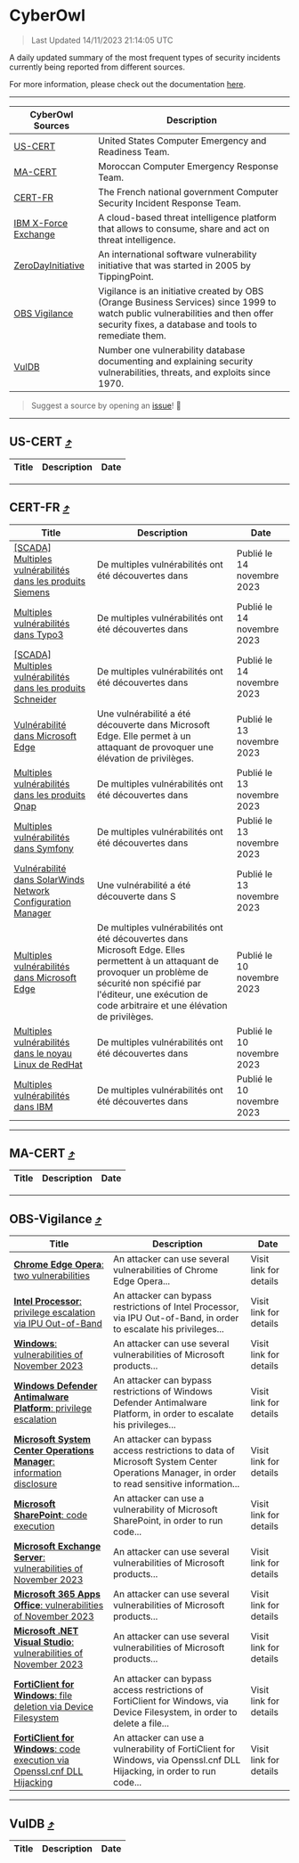 
 <div id='top'></div>

# CyberOwl

 > Last Updated 14/11/2023 21:14:05 UTC
 
 A daily updated summary of the most frequent types of security incidents currently being reported from different sources.
 
 For more information, please check out the documentation [here](./docs/README.md).
 
 ---
 |CyberOwl Sources|Description|
 |---|---|
 |[US-CERT](#us-cert-arrow_heading_up)|United States Computer Emergency and Readiness Team.|
 |[MA-CERT](#ma-cert-arrow_heading_up)|Moroccan Computer Emergency Response Team.|
 |[CERT-FR](#cert-fr-arrow_heading_up)|The French national government Computer Security Incident Response Team.|
 |[IBM X-Force Exchange](#ibmcloud-arrow_heading_up)|A cloud-based threat intelligence platform that allows to consume, share and act on threat intelligence.|
 |[ZeroDayInitiative](#zerodayinitiative-arrow_heading_up)|An international software vulnerability initiative that was started in 2005 by TippingPoint.|
 |[OBS Vigilance](#obs-vigilance-arrow_heading_up)|Vigilance is an initiative created by OBS (Orange Business Services) since 1999 to watch public vulnerabilities and then offer security fixes, a database and tools to remediate them.|
 |[VulDB](#vuldb-arrow_heading_up)|Number one vulnerability database documenting and explaining security vulnerabilities, threats, and exploits since 1970.|
 
 > Suggest a source by opening an [issue](https://github.com/karimhabush/cyberowl/issues)! :raised_hands:
 ---

## US-CERT [:arrow_heading_up:](#cyberowl)

 |Title|Description|Date|
 |---|---|---|
 
 ---

## CERT-FR [:arrow_heading_up:](#cyberowl)

 |Title|Description|Date|
 |---|---|---|
 |[[SCADA] Multiples vulnérabilités dans les produits Siemens](https://www.cert.ssi.gouv.fr/avis/CERTFR-2023-AVI-0935/)|De multiples vulnérabilités ont été découvertes dans |Publié le 14 novembre 2023|
 |[Multiples vulnérabilités dans Typo3](https://www.cert.ssi.gouv.fr/avis/CERTFR-2023-AVI-0934/)|De multiples vulnérabilités ont été découvertes dans|Publié le 14 novembre 2023|
 |[[SCADA] Multiples vulnérabilités dans les produits Schneider](https://www.cert.ssi.gouv.fr/avis/CERTFR-2023-AVI-0933/)|De multiples vulnérabilités ont été découvertes dans |Publié le 14 novembre 2023|
 |[Vulnérabilité dans Microsoft Edge](https://www.cert.ssi.gouv.fr/avis/CERTFR-2023-AVI-0932/)|Une vulnérabilité a été découverte dans Microsoft Edge. Elle permet à un attaquant de provoquer une élévation de privilèges.|Publié le 13 novembre 2023|
 |[Multiples vulnérabilités dans les produits Qnap](https://www.cert.ssi.gouv.fr/avis/CERTFR-2023-AVI-0931/)|De multiples vulnérabilités ont été découvertes dans |Publié le 13 novembre 2023|
 |[Multiples vulnérabilités dans Symfony](https://www.cert.ssi.gouv.fr/avis/CERTFR-2023-AVI-0930/)|De multiples vulnérabilités ont été découvertes dans|Publié le 13 novembre 2023|
 |[Vulnérabilité dans SolarWinds Network Configuration Manager](https://www.cert.ssi.gouv.fr/avis/CERTFR-2023-AVI-0929/)|Une vulnérabilité a été découverte dans S|Publié le 13 novembre 2023|
 |[Multiples vulnérabilités dans Microsoft Edge](https://www.cert.ssi.gouv.fr/avis/CERTFR-2023-AVI-0928/)|De multiples vulnérabilités ont été découvertes dans Microsoft Edge. Elles permettent à un attaquant de provoquer un problème de sécurité non spécifié par l'éditeur, une exécution de code arbitraire et une élévation de privilèges.|Publié le 10 novembre 2023|
 |[Multiples vulnérabilités dans le noyau Linux de RedHat](https://www.cert.ssi.gouv.fr/avis/CERTFR-2023-AVI-0927/)|De multiples vulnérabilités ont été découvertes dans |Publié le 10 novembre 2023|
 |[Multiples vulnérabilités dans IBM](https://www.cert.ssi.gouv.fr/avis/CERTFR-2023-AVI-0926/)|De multiples vulnérabilités ont été découvertes dans |Publié le 10 novembre 2023|
 
 ---

## MA-CERT [:arrow_heading_up:](#cyberowl)

 |Title|Description|Date|
 |---|---|---|
 
 ---

## OBS-Vigilance [:arrow_heading_up:](#cyberowl)

 |Title|Description|Date|
 |---|---|---|
 |[<a href="https://vigilance.fr/vulnerability/Chrome-Edge-Opera-two-vulnerabilities-42876" class="noirorange"><b>Chrome  Edge  Opera</b>: two vulnerabilities</a>](https://vigilance.fr/vulnerability/Chrome-Edge-Opera-two-vulnerabilities-42876)|An attacker can use several vulnerabilities of Chrome  Edge  Opera...|Visit link for details|
 |[<a href="https://vigilance.fr/vulnerability/Intel-Processor-privilege-escalation-via-IPU-Out-of-Band-42875" class="noirorange"><b>Intel Processor</b>: privilege escalation via IPU Out-of-Band</a>](https://vigilance.fr/vulnerability/Intel-Processor-privilege-escalation-via-IPU-Out-of-Band-42875)|An attacker can bypass restrictions of Intel Processor, via IPU Out-of-Band, in order to escalate his privileges...|Visit link for details|
 |[<a href="https://vigilance.fr/vulnerability/Windows-vulnerabilities-of-November-2023-42873" class="noirorange"><b>Windows</b>: vulnerabilities of November 2023</a>](https://vigilance.fr/vulnerability/Windows-vulnerabilities-of-November-2023-42873)|An attacker can use several vulnerabilities of Microsoft products...|Visit link for details|
 |[<a href="https://vigilance.fr/vulnerability/Windows-Defender-Antimalware-Platform-privilege-escalation-42872" class="noirorange"><b>Windows Defender Antimalware Platform</b>: privilege escalation</a>](https://vigilance.fr/vulnerability/Windows-Defender-Antimalware-Platform-privilege-escalation-42872)|An attacker can bypass restrictions of Windows Defender Antimalware Platform, in order to escalate his privileges...|Visit link for details|
 |[<a href="https://vigilance.fr/vulnerability/Microsoft-System-Center-Operations-Manager-information-disclosure-42871" class="noirorange"><b>Microsoft System Center Operations Manager</b>: information disclosure</a>](https://vigilance.fr/vulnerability/Microsoft-System-Center-Operations-Manager-information-disclosure-42871)|An attacker can bypass access restrictions to data of Microsoft System Center Operations Manager, in order to read sensitive information...|Visit link for details|
 |[<a href="https://vigilance.fr/vulnerability/Microsoft-SharePoint-code-execution-42870" class="noirorange"><b>Microsoft SharePoint</b>: code execution</a>](https://vigilance.fr/vulnerability/Microsoft-SharePoint-code-execution-42870)|An attacker can use a vulnerability of Microsoft SharePoint, in order to run code...|Visit link for details|
 |[<a href="https://vigilance.fr/vulnerability/Microsoft-Exchange-Server-vulnerabilities-of-November-2023-42869" class="noirorange"><b>Microsoft Exchange Server</b>: vulnerabilities of November 2023</a>](https://vigilance.fr/vulnerability/Microsoft-Exchange-Server-vulnerabilities-of-November-2023-42869)|An attacker can use several vulnerabilities of Microsoft products...|Visit link for details|
 |[<a href="https://vigilance.fr/vulnerability/Microsoft-365-Apps-Office-vulnerabilities-of-November-2023-42868" class="noirorange"><b>Microsoft 365 Apps  Office</b>: vulnerabilities of November 2023</a>](https://vigilance.fr/vulnerability/Microsoft-365-Apps-Office-vulnerabilities-of-November-2023-42868)|An attacker can use several vulnerabilities of Microsoft products...|Visit link for details|
 |[<a href="https://vigilance.fr/vulnerability/Microsoft-NET-Visual-Studio-vulnerabilities-of-November-2023-42867" class="noirorange"><b>Microsoft .NET  Visual Studio</b>: vulnerabilities of November 2023</a>](https://vigilance.fr/vulnerability/Microsoft-NET-Visual-Studio-vulnerabilities-of-November-2023-42867)|An attacker can use several vulnerabilities of Microsoft products...|Visit link for details|
 |[<a href="https://vigilance.fr/vulnerability/FortiClient-for-Windows-file-deletion-via-Device-Filesystem-42866" class="noirorange"><b>FortiClient for Windows</b>: file deletion via Device Filesystem</a>](https://vigilance.fr/vulnerability/FortiClient-for-Windows-file-deletion-via-Device-Filesystem-42866)|An attacker can bypass access restrictions of FortiClient for Windows, via Device Filesystem, in order to delete a file...|Visit link for details|
 |[<a href="https://vigilance.fr/vulnerability/FortiClient-for-Windows-code-execution-via-Openssl-cnf-DLL-Hijacking-42865" class="noirorange"><b>FortiClient for Windows</b>: code execution via Openssl.cnf DLL Hijacking</a>](https://vigilance.fr/vulnerability/FortiClient-for-Windows-code-execution-via-Openssl-cnf-DLL-Hijacking-42865)|An attacker can use a vulnerability of FortiClient for Windows, via Openssl.cnf DLL Hijacking, in order to run code...|Visit link for details|
 
 ---

## VulDB [:arrow_heading_up:](#cyberowl)

 |Title|Description|Date|
 |---|---|---|
 